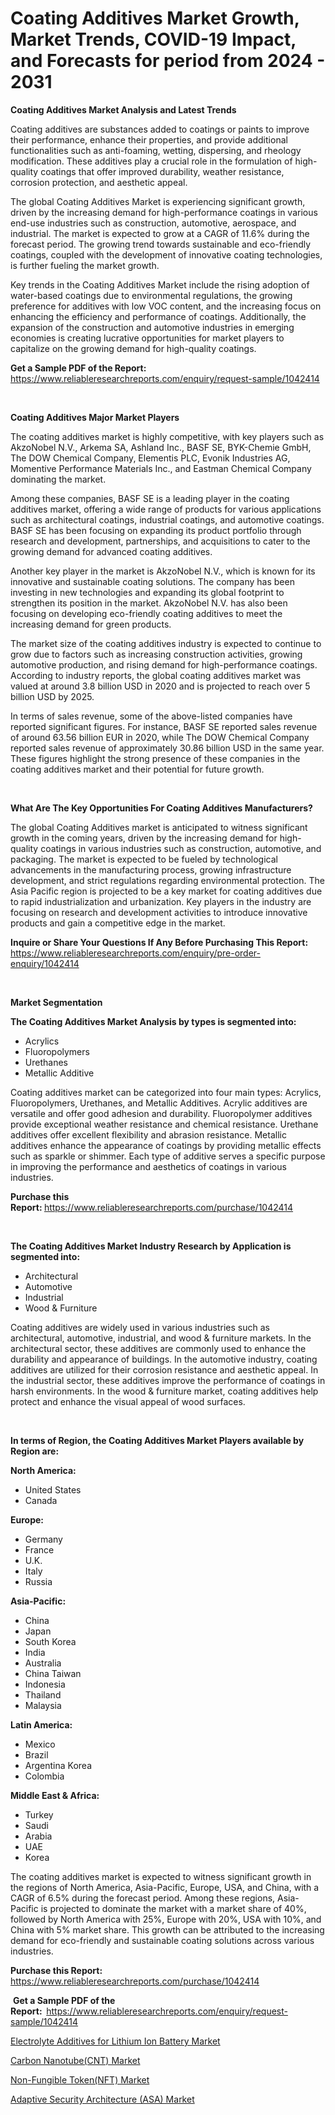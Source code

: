 <p><h1>Coating Additives Market Growth, Market Trends, COVID-19 Impact, and Forecasts for period from 2024 - 2031</h1></p><p><strong>Coating Additives Market Analysis and Latest Trends</strong></p>
<p><p>Coating additives are substances added to coatings or paints to improve their performance, enhance their properties, and provide additional functionalities such as anti-foaming, wetting, dispersing, and rheology modification. These additives play a crucial role in the formulation of high-quality coatings that offer improved durability, weather resistance, corrosion protection, and aesthetic appeal.</p><p>The global Coating Additives Market is experiencing significant growth, driven by the increasing demand for high-performance coatings in various end-use industries such as construction, automotive, aerospace, and industrial. The market is expected to grow at a CAGR of 11.6% during the forecast period. The growing trend towards sustainable and eco-friendly coatings, coupled with the development of innovative coating technologies, is further fueling the market growth.</p><p>Key trends in the Coating Additives Market include the rising adoption of water-based coatings due to environmental regulations, the growing preference for additives with low VOC content, and the increasing focus on enhancing the efficiency and performance of coatings. Additionally, the expansion of the construction and automotive industries in emerging economies is creating lucrative opportunities for market players to capitalize on the growing demand for high-quality coatings.</p></p>
<p><strong>Get a Sample PDF of the Report:&nbsp;</strong> <a href="https://www.reliableresearchreports.com/enquiry/request-sample/1042414">https://www.reliableresearchreports.com/enquiry/request-sample/1042414</a></p>
<p>&nbsp;</p>
<p><strong>Coating Additives Major Market Players</strong></p>
<p><p>The coating additives market is highly competitive, with key players such as AkzoNobel N.V., Arkema SA, Ashland Inc., BASF SE, BYK-Chemie GmbH, The DOW Chemical Company, Elementis PLC, Evonik Industries AG, Momentive Performance Materials Inc., and Eastman Chemical Company dominating the market.</p><p>Among these companies, BASF SE is a leading player in the coating additives market, offering a wide range of products for various applications such as architectural coatings, industrial coatings, and automotive coatings. BASF SE has been focusing on expanding its product portfolio through research and development, partnerships, and acquisitions to cater to the growing demand for advanced coating additives.</p><p>Another key player in the market is AkzoNobel N.V., which is known for its innovative and sustainable coating solutions. The company has been investing in new technologies and expanding its global footprint to strengthen its position in the market. AkzoNobel N.V. has also been focusing on developing eco-friendly coating additives to meet the increasing demand for green products.</p><p>The market size of the coating additives industry is expected to continue to grow due to factors such as increasing construction activities, growing automotive production, and rising demand for high-performance coatings. According to industry reports, the global coating additives market was valued at around 3.8 billion USD in 2020 and is projected to reach over 5 billion USD by 2025.</p><p>In terms of sales revenue, some of the above-listed companies have reported significant figures. For instance, BASF SE reported sales revenue of around 63.56 billion EUR in 2020, while The DOW Chemical Company reported sales revenue of approximately 30.86 billion USD in the same year. These figures highlight the strong presence of these companies in the coating additives market and their potential for future growth.</p></p>
<p>&nbsp;</p>
<p><strong>What Are The Key Opportunities For Coating Additives Manufacturers?</strong></p>
<p><p>The global Coating Additives market is anticipated to witness significant growth in the coming years, driven by the increasing demand for high-quality coatings in various industries such as construction, automotive, and packaging. The market is expected to be fueled by technological advancements in the manufacturing process, growing infrastructure development, and strict regulations regarding environmental protection. The Asia Pacific region is projected to be a key market for coating additives due to rapid industrialization and urbanization. Key players in the industry are focusing on research and development activities to introduce innovative products and gain a competitive edge in the market.</p></p>
<p><strong>Inquire or Share Your Questions If Any Before Purchasing This Report:</strong> <a href="https://www.reliableresearchreports.com/enquiry/pre-order-enquiry/1042414">https://www.reliableresearchreports.com/enquiry/pre-order-enquiry/1042414</a></p>
<p>&nbsp;</p>
<p><strong>Market Segmentation</strong></p>
<p><strong>The Coating Additives Market Analysis by types is segmented into:</strong></p>
<p><ul><li>Acrylics</li><li>Fluoropolymers</li><li>Urethanes</li><li>Metallic Additive</li></ul></p>
<p><p>Coating additives market can be categorized into four main types: Acrylics, Fluoropolymers, Urethanes, and Metallic Additives. Acrylic additives are versatile and offer good adhesion and durability. Fluoropolymer additives provide exceptional weather resistance and chemical resistance. Urethane additives offer excellent flexibility and abrasion resistance. Metallic additives enhance the appearance of coatings by providing metallic effects such as sparkle or shimmer. Each type of additive serves a specific purpose in improving the performance and aesthetics of coatings in various industries.</p></p>
<p><strong>Purchase this Report:&nbsp;</strong><a href="https://www.reliableresearchreports.com/purchase/1042414">https://www.reliableresearchreports.com/purchase/1042414</a></p>
<p>&nbsp;</p>
<p><strong>The Coating Additives Market Industry Research by Application is segmented into:</strong></p>
<p><ul><li>Architectural</li><li>Automotive</li><li>Industrial</li><li>Wood & Furniture</li></ul></p>
<p><p>Coating additives are widely used in various industries such as architectural, automotive, industrial, and wood & furniture markets. In the architectural sector, these additives are commonly used to enhance the durability and appearance of buildings. In the automotive industry, coating additives are utilized for their corrosion resistance and aesthetic appeal. In the industrial sector, these additives improve the performance of coatings in harsh environments. In the wood & furniture market, coating additives help protect and enhance the visual appeal of wood surfaces.</p></p>
<p>&nbsp;</p>
<p><strong>In terms of Region, the Coating Additives Market Players available by Region are:</strong></p>
<p>
    <p> <strong> North America: </strong>
        <ul>
            <li>United States</li>
            <li>Canada</li>
        </ul>
        </p> 
    <p> <strong> Europe: </strong>
        <ul>
            <li>Germany</li>
            <li>France</li>
            <li>U.K.</li>
            <li>Italy</li>
            <li>Russia</li>
        </ul>
        </p> 
    <p> <strong> Asia-Pacific: </strong>
        <ul>
            <li>China</li>
            <li>Japan</li>
            <li>South Korea</li>
            <li>India</li>
            <li>Australia</li>
            <li>China Taiwan</li>
            <li>Indonesia</li>
            <li>Thailand</li>
            <li>Malaysia</li>
        </ul>
        </p> 
    <p> <strong> Latin America: </strong>
        <ul>
            <li>Mexico</li>
            <li>Brazil</li>
            <li>Argentina Korea</li>
            <li>Colombia</li>
        </ul>
        </p> 
    <p> <strong> Middle East & Africa: </strong>
        <ul>
            <li>Turkey</li>
            <li>Saudi</li>
            <li>Arabia</li>
            <li>UAE</li>
            <li>Korea</li>
        </ul>
    </p>
    </p>
<p><p>The coating additives market is expected to witness significant growth in the regions of North America, Asia-Pacific, Europe, USA, and China, with a CAGR of 6.5% during the forecast period. Among these regions, Asia-Pacific is projected to dominate the market with a market share of 40%, followed by North America with 25%, Europe with 20%, USA with 10%, and China with 5% market share. This growth can be attributed to the increasing demand for eco-friendly and sustainable coating solutions across various industries.</p></p>
<p><strong>Purchase this Report: </strong><a href="https://www.reliableresearchreports.com/purchase/1042414">https://www.reliableresearchreports.com/purchase/1042414</a></p>
<p>&nbsp;<strong>Get a Sample PDF of the Report:&nbsp;&nbsp;</strong><a href="https://www.reliableresearchreports.com/enquiry/request-sample/1042414">https://www.reliableresearchreports.com/enquiry/request-sample/1042414</a></p>
<p><strong></strong></p>
<p><p><a href="https://view.publitas.com/reportprime-1/electrolyte-additives-for-lithium-ion-battery-market-size-share-trends-analysis-report-by-material-by-type-by-end-user-by-region-and-segment-forecasts-2023-2030/">Electrolyte Additives for Lithium Ion Battery Market</a></p><p><a href="https://view.publitas.com/reportprime-1/carbon-nanotube-cnt-market-size-2023-2030-global-industrial-analysis-key-geographical-regions-market-share-top-key-players-product-types-and-forecast-research-report/">Carbon Nanotube(CNT) Market</a></p><p><a href="https://view.publitas.com/reportprime-1/non-fungible-token-nft-market-dynamics-2023-2030-also-about-its-market-trends-projections-and-opportunities/">Non-Fungible Token(NFT) Market</a></p><p><a href="https://picayune-night-cbd.notion.site/Decoding-the-Adaptive-Security-Architecture-ASA-Market-A-Deep-Dive-into-the-Latest-Market-Trends--fa9331e088af4a4490c7accd72f2a5b8">Adaptive Security Architecture (ASA) Market</a></p></p>